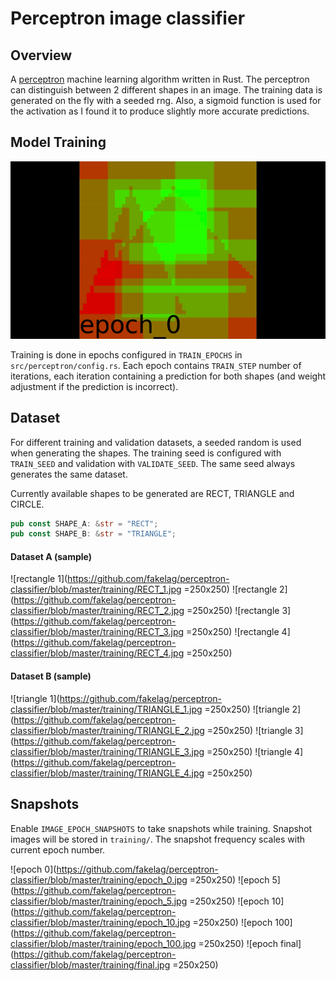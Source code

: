 # Perceptron image classifier

## Overview

A [perceptron](https://en.wikipedia.org/wiki/Perceptron) machine learning algorithm written in Rust. The perceptron can distinguish between 2 different shapes in an image. The training data is generated on the fly with a seeded rng. Also, a sigmoid function is used for the activation as I found it to produce slightly more accurate predictions.

## Model Training

![Model training steps](https://github.com/fakelag/perceptron-classifier/blob/master/training/train.gif)

Training is done in epochs configured in `TRAIN_EPOCHS` in `src/perceptron/config.rs`. Each epoch contains `TRAIN_STEP` number of iterations, each iteration containing a prediction for both shapes (and weight adjustment if the prediction is incorrect).

## Dataset

For different training and validation datasets, a seeded random is used when generating the shapes. The training seed is configured with `TRAIN_SEED` and validation with `VALIDATE_SEED`. The same seed always generates the same dataset.

Currently available shapes to be generated are RECT, TRIANGLE and CIRCLE.

```rust
pub const SHAPE_A: &str = "RECT";
pub const SHAPE_B: &str = "TRIANGLE";
```

#### Dataset A (sample)

![rectangle 1](https://github.com/fakelag/perceptron-classifier/blob/master/training/RECT_1.jpg =250x250)
![rectangle 2](https://github.com/fakelag/perceptron-classifier/blob/master/training/RECT_2.jpg =250x250)
![rectangle 3](https://github.com/fakelag/perceptron-classifier/blob/master/training/RECT_3.jpg =250x250)
![rectangle 4](https://github.com/fakelag/perceptron-classifier/blob/master/training/RECT_4.jpg =250x250)

#### Dataset B (sample)

![triangle 1](https://github.com/fakelag/perceptron-classifier/blob/master/training/TRIANGLE_1.jpg =250x250)
![triangle 2](https://github.com/fakelag/perceptron-classifier/blob/master/training/TRIANGLE_2.jpg =250x250)
![triangle 3](https://github.com/fakelag/perceptron-classifier/blob/master/training/TRIANGLE_3.jpg =250x250)
![triangle 4](https://github.com/fakelag/perceptron-classifier/blob/master/training/TRIANGLE_4.jpg =250x250)

## Snapshots

Enable `IMAGE_EPOCH_SNAPSHOTS` to take snapshots while training. Snapshot images will be stored in `training/`. The snapshot frequency scales with current epoch number.

![epoch 0](https://github.com/fakelag/perceptron-classifier/blob/master/training/epoch_0.jpg =250x250)
![epoch 5](https://github.com/fakelag/perceptron-classifier/blob/master/training/epoch_5.jpg =250x250)
![epoch 10](https://github.com/fakelag/perceptron-classifier/blob/master/training/epoch_10.jpg =250x250)
![epoch 100](https://github.com/fakelag/perceptron-classifier/blob/master/training/epoch_100.jpg =250x250)
![epoch final](https://github.com/fakelag/perceptron-classifier/blob/master/training/final.jpg =250x250)
